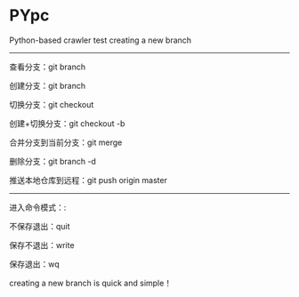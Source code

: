 # PYpc
Python-based crawler test
creating a new branch

--------------------------------------------
查看分支：git branch

创建分支：git branch <name>

切换分支：git checkout <name>

创建+切换分支：git checkout -b <name>

合并分支到当前分支：git merge <neme>

删除分支：git branch -d <name>

推送本地仓库到远程：git push origin master

--------------------------------------------


进入命令模式：:

不保存退出：quit

保存不退出：write

保存退出：wq


creating a new branch is quick and simple！

